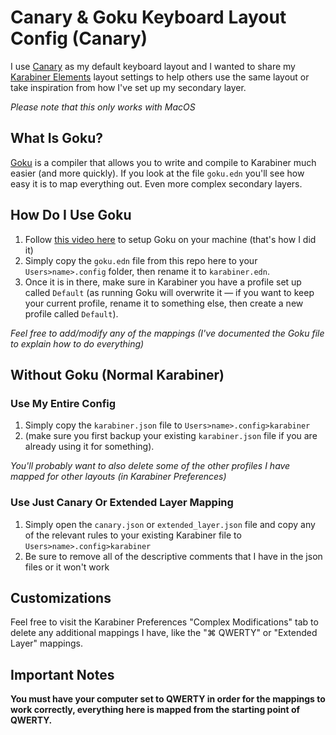 # Canary & Goku Keyboard Layout Config (Canary)
I use [Canary](https://github.com/Apsu/Canary) as my default keyboard layout and I wanted to share my [Karabiner Elements](https://karabiner-elements.pqrs.org/) layout settings to help others use the same layout or take inspiration from how I've set up my secondary layer.

*Please note that this only works with MacOS*

## What Is Goku?
[Goku](https://github.com/yqrashawn/GokuRakuJoudo) is a compiler that allows you to write and compile to Karabiner much easier (and more quickly). If you look at the file `goku.edn` you'll see how easy it is to map everything out. Even more complex secondary layers.

## How Do I Use Goku
1. Follow [this video here](https://www.youtube.com/watch?v=vysHEYTp0H4) to setup Goku on your machine (that's how I did it)
2. Simply copy the `goku.edn` file from this repo here to your `Users>name>.config` folder, then rename it to `karabiner.edn`.
3. Once it is in there, make sure in Karabiner you have a profile set up called `Default` (as running Goku will overwrite it — if you want to keep your current profile, rename it to something else, then create a new profile called `Default`).

*Feel free to add/modify any of the mappings (I've documented the Goku file to explain how to do everything)*

## Without Goku (Normal Karabiner)

### Use My Entire Config
1. Simply copy the `karabiner.json` file to `Users>name>.config>karabiner`
2. (make sure you first backup your existing `karabiner.json` file if you are already using it for something).

*You'll probably want to also delete some of the other profiles I have mapped for other layouts (in Karabiner Preferences)*

### Use Just Canary Or Extended Layer Mapping
1. Simply open the `canary.json` or `extended_layer.json` file and copy any of the relevant rules to your existing Karabiner file to `Users>name>.config>karabiner`
2. Be sure to remove all of the descriptive comments that I have in the json files or it won't work

## Customizations
Feel free to visit the Karabiner Preferences "Complex Modifications" tab to delete any additional mappings I have, like the "⌘ QWERTY" or "Extended Layer" mappings.

## Important Notes
**You must have your computer set to QWERTY in order for the mappings to work correctly, everything here is mapped from the starting point of QWERTY.**
